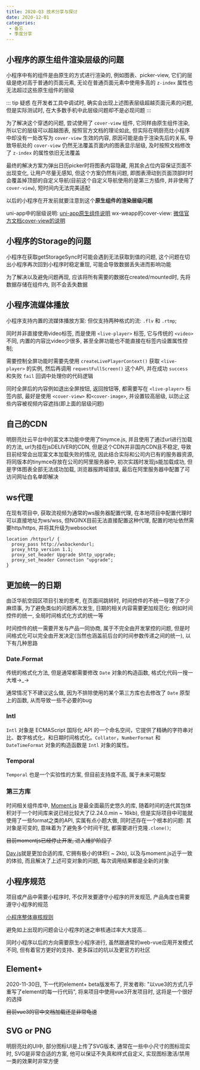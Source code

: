 ```yaml
---
title: 2020-Q3 技术分享与探讨
date: 2020-12-01
categories:
 - 备忘
 - 季度分享
---
```


## 小程序的原生组件渲染层级的问题

小程序中有的组件是由原生的方式进行渲染的, 例如图表、picker-view, 它们的层级是绝对高于普通的页面元素, 无论在普通页面元素中使用多高的 `z-index` 属性也无法超过这些原生组件的层级

::: tip 疑惑
在开发者工具中调试时, 确实会出现上述图表层级超越页面元素的问题, 但是实际测试时, 在大多数手机中此层级问题却不是必现问题
:::

为了解决这个穿透的问题, 尝试使用了 `cover-view` 组件, 它同样由原生组件渲染, 所以它的层级可以超越图表, 按照官方文档的理论如此, 但实际在明厨亮灶小程序中却没有一处改写为 `cover-view` 生效的内容, 原因可能是由于渲染先后的关系, 导致导航处的 `cover-view` 仍然无法覆盖页面内的图表显示层级, 及时按照文档修改了 `z-index` 的属性依旧无法覆盖

最终的解决方案为弹出日历picker时将图表内容隐藏, 用其余占位内容保证页面不出现变化, 让用户尽量无感知, 但这个方案仍然有问题, 即图表滑动到页面顶部时时会覆盖掉顶部的自定义导航(目前这个自定义导航使用的是第三方插件, 并非使用了`cover-view`), 短时间内无法完美适配

以后的小程序在开发前就要注意到这个**原生组件的渲染层级问题**

uni-app中的层级说明: [uni-app原生组件说明](https://uniapp.dcloud.io/component/native-component)
wx-weapp的cover-view: [微信官方文档cover-view的说明](https://developers.weixin.qq.com/miniprogram/dev/component/cover-view.html)

## 小程序的Storage的问题

小程序在获取getStorageSync时可能会遇到无法获取到值的问题, 这个问题在切出小程序再次回到小程序时稳定重现, 可能会导致数据丢失进而影响功能

为了解决以及避免问题再现, 应该将所有需要的数据在created/mounted时, 先将数据存储在组件内, 则不会丢失数据

## 小程序流媒体播放

小程序支持内置的流媒体播放方案: 但仅支持两种格式的流: `.flv` 和 `.rtmp`;

同时并非直接使用video标签, 而是使用 `<live-player>` 标签, 它与传统的 `<video>` 不同, 内置的内容比video少很多, 甚至全屏功能也不能直接在标签内设置属性控制;

需要控制全屏功能时需要先使用 `createLivePlayerContext()` 获取 `<live-player>` 的实例, 然后再调用 `requestFullScreen()` 这个API, 并在成功 `success` 和失败 `fail` 回调中处理你的代码逻辑

同时全屏后的内容例如退出全屏按钮, 返回按钮等, 都需要写在 `<live-player>` 标签内部, 最好是使用 `<cover-view>` 和`<cover-image>`, 并设置较高层级, 以防止这些内容被视频内容遮挡(即上面的层级问题)

## 自己的CDN

明厨亮灶云平台中的富文本功能中使用了tinymce.js, 并且使用了通过url进行加载的方法, url为挂在jsDELIVER的CDN, 但是这个CDN并非国内CDN且不稳定, 导致目前经常会出现富文本加载失败的情况, 因此结合实际和公司内已有的服务器资源, 将同版本的tinymce存放在公司的阿里服务器中, 初次实践时发现js能加载成功, 但是字体图表全部无法成功加载, 浏览器报跨域错误, 最后在阿里服务器中配置了可访问网址白名单即解决

## ws代理

在现有项目中, 获取流视频为通常的ws服务器配置代理, 在本地项目中配置代理时可以直接地址为ws/wss, 但NGINX目前无法直接配置这种代理, 配置的地址依然需要http/https, 并将其升级为websocket

```shell
location /httpurl/ {
  proxy_pass http://wsbackendurl;
  proxy_http_version 1.1;
  proxy_set_header Upgrade $http_upgrade;
  proxy_set_header Connection "upgrade";
}
```

## 更加统一的日期

由泛华航空园区项目引发的思考, 在页面间跳转时, 时间控件的不统一导致了不少麻烦事, 为了避免类似的问题再次发生, 日期的相关内容需要更加规范化: 例如时间控件的统一, 全局时间格式化方式的统一等

时间控件的统一需要开发与产品一同协商, 属于不完全由开发掌控的问题, 但是时间格式化可以完全由开发决定(当然也涵盖前后台的时间参数传递之间的统一), 以下有几种思路

### Date.Format

传统的格式化方法, 但是通常都需要修改 `Date` 对象的构造函数, 格式化代码一搜一大堆→_→

通常情况下不建议这么做, 因为不排除使用的某个第三方库也去修改了 `Date` 原型上的函数, 从而导致一些不必要的bug

### Intl

`Intl` 对象是 ECMAScript 国际化 API 的一个命名空间，它提供了精确的字符串对比、数字格式化，和日期时间格式化。`Collator`，`NumberFormat` 和 `DateTimeFormat` 对象的构造函数是 `Intl` 对象的属性。

### Temporal

`Temporal` 也是一个实验性的方案, 但目前支持度不高, 属于未来可期型

### 第三方库

时间相关组件库中, [Moment.js](http://momentjs.cn/) 是最全面最历史悠久的库, 随着时间的迭代其包体积对于一个时间库来说已经比较大了(2.24.0.min ~ 16kb), 但是实际项目中可能就使用了一些format之类的API, 实属有点小题大做, 同时还存在一个根本的问题: 其对象是可变的, 意味着为了避免多个时间干扰, 都需要进行克隆`.clone()`;

~~目前momentjs已经停止开发, 进入维护阶段了~~

[Day.js](https://dayjs.gitee.io/zh-CN/)就是更加合适的库, 它拥有极小的体积( ~ 2kb), 以及与moment.js近乎一致的体验, 而且解决了上述可变对象的问题, 每次调用结果都是全新的对象

## 小程序规范

项目或产品中需要小程序时, 不仅开发要遵守小程序的开发规范, 产品角度也需要遵守小程序的规范

[小程序整体审核规则](https://developers.weixin.qq.com/miniprogram/product/reject.html#_3-1-%E5%B0%8F%E7%A8%8B%E5%BA%8F%E5%9F%BA%E6%9C%AC%E5%8A%9F%E8%83%BD%E5%AE%A1%E6%A0%B8%E8%A7%84%E8%8C%83)

避免如上出现的问题会让小程序的迷之审核通过率大大提高...

同时小程序以后的方向需要原生小程序进行, 虽然跟通常的web-vue应用开发模式不同, 但有着官方更好的支持、更多踩过的坑以及更官方的社区

## Element+

2020-11-30日, 下一代的element+ beta版发布了, 开发者称: "以vue3的方式几乎重写了element的每一行代码", 将来项目中使用vue3开发项目时, 这将是一个很好的选择

~~目前vue3的官中文档加载还是非常龟速~~

## SVG or PNG

明厨亮灶的UI中, 部分图标UI是上传了SVG版本, 通常在一些中小尺寸的图标现实时, SVG是非常合适的方案, 他可以保证不失真和样式自定义, 实现图标激活/禁用一类的效果时非常方便
